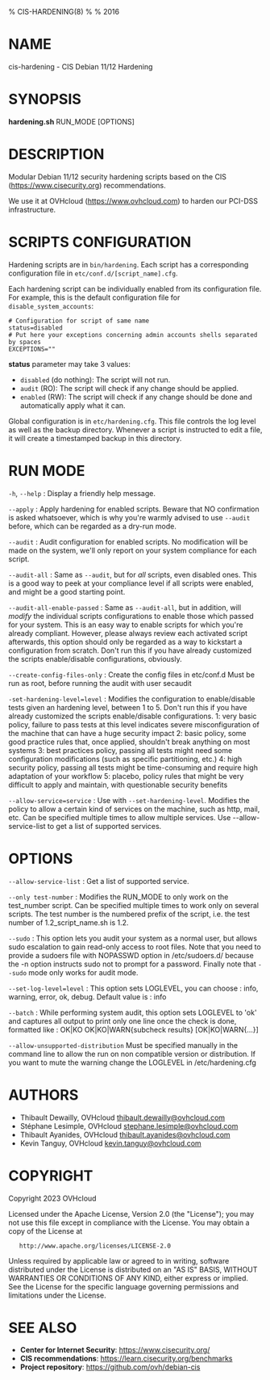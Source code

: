 % CIS-HARDENING(8)
%
% 2016

# NAME

cis-hardening - CIS Debian 11/12 Hardening

# SYNOPSIS

**hardening.sh** RUN_MODE [OPTIONS]

# DESCRIPTION

Modular Debian 11/12 security hardening scripts based on the CIS (https://www.cisecurity.org) recommendations.

We use it at OVHcloud (https://www.ovhcloud.com) to harden our PCI-DSS infrastructure.

# SCRIPTS CONFIGURATION

Hardening scripts are in `bin/hardening`. Each script has a corresponding
configuration file in `etc/conf.d/[script_name].cfg`.

Each hardening script can be individually enabled from its configuration file.
For example, this is the default configuration file for `disable_system_accounts`:

```
# Configuration for script of same name
status=disabled
# Put here your exceptions concerning admin accounts shells separated by spaces
EXCEPTIONS=""
```

**status** parameter may take 3 values:

- `disabled` (do nothing): The script will not run.
- `audit` (RO): The script will check if any change should be applied.
- `enabled` (RW): The script will check if any change should be done and automatically apply what it can.

Global configuration is in `etc/hardening.cfg`. This file controls the log level
as well as the backup directory. Whenever a script is instructed to edit a file, it
will create a timestamped backup in this directory.


# RUN MODE

`-h`, `--help`
:   Display a friendly help message.

`--apply`
:   Apply hardening for enabled scripts.
    Beware that NO confirmation is asked whatsoever, which is why you're warmly
    advised to use `--audit` before, which can be regarded as a dry-run mode.

`--audit`
:   Audit configuration for enabled scripts.
    No modification will be made on the system, we'll only report on your system
    compliance for each script.

`--audit-all`
:   Same as `--audit`, but for *all* scripts, even disabled ones.
    This is a good way to peek at your compliance level if all scripts were enabled,
    and might be a good starting point.

`--audit-all-enable-passed`
:   Same as `--audit-all`, but in addition, will *modify* the individual scripts
    configurations to enable those which passed for your system.
    This is an easy way to enable scripts for which you're already compliant.
    However, please always review each activated script afterwards, this option
    should only be regarded as a way to kickstart a configuration from scratch.
    Don't run this if you have already customized the scripts enable/disable
    configurations, obviously.

`--create-config-files-only`
:   Create the config files in etc/conf.d
    Must be run as root, before running the audit with user secaudit

`-set-hardening-level=level`
:   Modifies the configuration to enable/disable tests given an hardening level,
    between 1 to 5. Don't run this if you have already customized the scripts
    enable/disable configurations.
    1: very basic policy, failure to pass tests at this level indicates severe
        misconfiguration of the machine that can have a huge security impact
    2: basic policy, some good practice rules that, once applied, shouldn't
        break anything on most systems
    3: best practices policy, passing all tests might need some configuration
        modifications (such as specific partitioning, etc.)
    4: high security policy, passing all tests might be time-consuming and
        require high adaptation of your workflow
    5: placebo, policy rules that might be very difficult to apply and maintain,
        with questionable security benefits

`--allow-service=service`
:   Use with `--set-hardening-level`.
    Modifies the policy to allow a certain kind of services on the machine, such
    as http, mail, etc. Can be specified multiple times to allow multiple services.
    Use --allow-service-list to get a list of supported services.

# OPTIONS

`--allow-service-list`
:   Get a list of supported service.

  
`--only test-number`
:    Modifies the RUN_MODE to only work on the test_number script.
    Can be specified multiple times to work only on several scripts.
    The test number is the numbered prefix of the script,
    i.e. the test number of 1.2_script_name.sh is 1.2.

`--sudo`
:   This option lets you audit your system as a normal user, but allows sudo
    escalation to gain read-only access to root files. Note that you need to
    provide a sudoers file with NOPASSWD option in /etc/sudoers.d/ because
    the -n option instructs sudo not to prompt for a password.
    Finally note that `--sudo` mode only works for audit mode.

`--set-log-level=level`
:   This option sets LOGLEVEL, you can choose : info, warning, error, ok, debug.
    Default value is : info

`--batch`
:   While performing system audit, this option sets LOGLEVEL to 'ok' and
    captures all output to print only one line once the check is done, formatted like :
    OK|KO OK|KO|WARN{subcheck results} [OK|KO|WARN{...}]

`--allow-unsupported-distribution`
    Must be specified manually in the command line to allow the run on non compatible
    version or distribution. If you want to mute the warning change the LOGLEVEL
    in /etc/hardening.cfg


# AUTHORS

- Thibault Dewailly, OVHcloud <thibault.dewailly@ovhcloud.com>
- Stéphane Lesimple, OVHcloud <stephane.lesimple@ovhcloud.com>
- Thibault Ayanides, OVHcloud <thibault.ayanides@ovhcloud.com>
- Kevin Tanguy, OVHcloud <kevin.tanguy@ovhcloud.com>

# COPYRIGHT

Copyright 2023 OVHcloud

   Licensed under the Apache License, Version 2.0 (the "License");
   you may not use this file except in compliance with the License.
   You may obtain a copy of the License at

       http://www.apache.org/licenses/LICENSE-2.0

   Unless required by applicable law or agreed to in writing, software
   distributed under the License is distributed on an "AS IS" BASIS,
   WITHOUT WARRANTIES OR CONDITIONS OF ANY KIND, either express or implied.
   See the License for the specific language governing permissions and
   limitations under the License.
# SEE ALSO

- **Center for Internet Security**: https://www.cisecurity.org/
- **CIS recommendations**: https://learn.cisecurity.org/benchmarks
- **Project repository**: https://github.com/ovh/debian-cis

